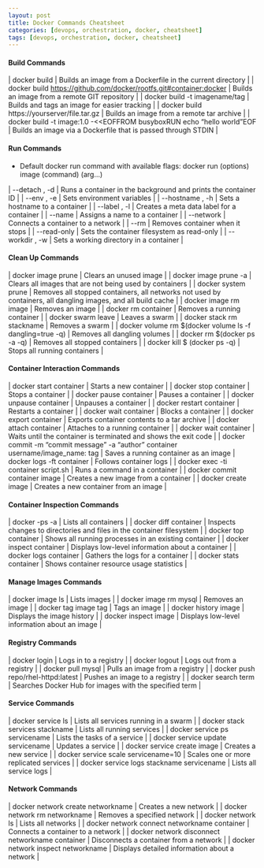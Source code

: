 ```yaml
---
layout: post
title: Docker Commands Cheatsheet
categories: [devops, orchestration, docker, cheatsheet]
tags: [devops, orchestration, docker, cheatsheet]
---
```



#### Build Commands

| docker build | Builds an image from a Dockerfile in the current directory | 
| docker build https://github.com/docker/rootfs.git#container:docker | Builds an image from a remote GIT repository |
| docker build -t imagename/tag | Builds and tags an image for easier tracking |
| docker build https://yourserver/file.tar.gz | Builds an image from a remote tar archive | 
| docker build -t image:1.0 -<<EOFFROM busyboxRUN echo “hello world”EOF | Builds an image via a Dockerfile that is passed through STDIN | 


#### Run Commands

- Default docker run command with available flags:
docker run (options) image (command) (arg...)

| --detach , -d | Runs a container in the background and prints the container ID | 
| --env , -e | Sets environment variables | 
| --hostname , -h | Sets a hostname to a container | 
| --label , -l | Creates a meta data label for a container | 
| --name | Assigns a name to a container | 
| --network | Connects a container to a network | 
| --rm | Removes container when it stops | 
| --read-only | Sets the container filesystem as read-only | 
| --workdir , -w | Sets a working directory in a container | 


#### Clean Up Commands

| docker image prune | Clears an unused image | 
| docker image prune -a | Clears all images that are not being used by containers | 
| docker system prune | Removes all stopped containers, all networks not used by containers, all dangling images, and all build cache |
| docker image rm image | Removes an image | 
| docker rm container | Removes a running container | 
| docker swarm leave | Leaves a swarm | 
| docker stack rm stackname | Removes a swarm | 
| docker volume rm $(docker volume ls -f dangling=true -q) | Removes all dangling volumes |
| docker rm $(docker ps -a -q) | Removes all stopped containers |
| docker kill $ (docker ps -q) | Stops all running containers |


#### Container Interaction Commands

| docker start container | Starts a new container |
| docker stop container	| Stops a container |
| docker pause container | Pauses a container |
| docker unpause container | Unpauses a container | 
| docker restart container | Restarts a container | 
| docker wait container	| Blocks a container | 
| docker export container | Exports container contents to a tar archive | 
| docker attach container | Attaches to a running container |
| docker wait container | Waits until the container is terminated and shows the exit code | 
| docker commit -m “commit message” -a “author” container username/image_name: tag | Saves a running container as an image
| docker logs -ft container | Follows container logs | 
| docker exec -ti container script.sh | Runs a command in a container | 
| docker commit container image | Creates a new image from a container |
| docker create image | Creates a new container from an image |

#### Container Inspection Commands

| docker -ps -a | Lists all containers |
| docker diff container | Inspects changes to directories and files in the container filesystem |
| docker top container | Shows all running processes in an existing container |
| docker inspect container | Displays low-level information about a container |
| docker logs container | Gathers the logs for a container |
| docker stats container | Shows container resource usage statistics |


#### Manage Images Commands


| docker image ls | Lists images |
| docker image rm mysql | Removes an image |
| docker tag image tag | Tags an image |
| docker history image | Displays the image history |
| docker inspect image | Displays low-level information about an image |


#### Registry Commands

| docker login | Logs in to a registry |
| docker logout | Logs out from a registry |
| docker pull mysql | Pulls an image from a registry |
| docker push repo/rhel-httpd:latest | Pushes an image to a registry |
| docker search term | Searches Docker Hub for images with the specified term |


#### Service Commands

| docker service ls | Lists all services running in a swarm |
| docker stack services stackname | Lists all running services |
| docker service ps servicename | Lists the tasks of a service |
| docker service update servicename | Updates a service |
| docker service create image | Creates a new service |
| docker service scale servicename=10 | Scales one or more replicated services |
| docker service logs stackname servicename | Lists all service logs |


#### Network Commands

| docker network create networkname | Creates a new network |
| docker network rm networkname | Removes a specified network |
| docker network ls | Lists all networks |
| docker network connect networkname container | Connects a container to a network |
| docker network disconnect networkname container | Disconnects a container from a network |
| docker network inspect networkname | Displays detailed information about a network |


